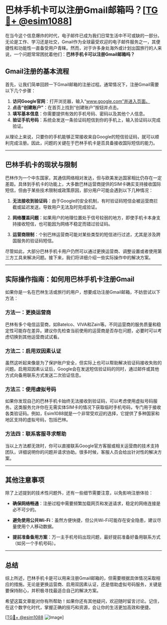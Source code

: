 # 巴林手机卡可以注册Gmail邮箱吗？[[TG💪+ @esim1088](https://t.me/s/esim1088)]

在当今这个信息爆炸的时代，电子邮件已成为我们日常生活中不可或缺的一部分。无论是工作、学习还是社交，Gmail作为全球最受欢迎的电子邮件服务之一，其便捷性和功能性一直备受用户青睐。然而，对于许多身处海外或计划出国旅行的人来说，一个问题常常困扰着他们：**巴林手机卡可以注册Gmail邮箱吗？**

## Gmail注册的基本流程

首先，让我们简单回顾一下Gmail邮箱的注册过程。通常情况下，注册Gmail需要以下几个步骤：

1. **访问Google官网**：打开浏览器，输入“www.google.com”并进入页面。
2. **点击“创建账户”**：在首页上找到“创建账户”按钮并点击。
3. **填写基本信息**：你需要提供有效的手机号码、密码以及其他个人信息。
4. **验证手机号码**：系统会发送一条验证码短信到你的手机上，输入验证码以完成验证。

从理论上来说，只要你的手机能够正常接收来自Google的短信验证码，就可以顺利完成注册。因此，问题的关键在于巴林手机卡是否具备接收国际短信的能力。

---

## 巴林手机卡的现状与限制

巴林作为一个中东国家，其通信网络相对发达，但与欧美发达国家相比仍存在一定差距。具体到手机卡的功能上，大多数巴林运营商提供的SIM卡确实支持接收国际短信，但由于某些技术限制或政策原因，部分用户可能会遇到以下几种情况：

1. **无法接收到验证码**：由于Google的安全机制，有时验证码短信会被运营商拦截或延迟发送，导致用户无法及时完成验证。
   
2. **网络覆盖问题**：如果用户的地理位置处于信号较弱的地方，即使手机卡本身支持接收短信，也可能因为网络不稳定而错过验证码。

3. **运营商限制**：个别巴林运营商可能对某些类型的短信进行过滤，尤其是涉及跨国服务的验证码短信。

尽管如此，大部分巴林手机卡用户仍然可以通过更换运营商、调整设置或者使用第三方工具来解决问题。接下来，我们将详细介绍一些实际操作中的解决方案。

---

## 实际操作指南：如何用巴林手机卡注册Gmail

如果你是一名在巴林生活或旅行的用户，想要成功注册Gmail邮箱，不妨尝试以下方法：

### 方法一：更换运营商
巴林有多个电信运营商，如Batelco、VIVA和Zain等。不同运营商的服务质量和稳定性可能存在差异。建议你先检查当前使用的运营商是否存在问题，必要时可以考虑切换到其他运营商试试看。

### 方法二：启用双因素认证
虽然这听起来像是为了保护账户安全，但实际上也可以帮助解决验证码接收失败的问题。启用双因素认证后，Google会在发送短信验证码的同时，通过邮件或其他方式向备用联系方式发送二次验证信息。

### 方法三：使用虚拟号码
如果你发现自己的巴林手机卡始终无法接收到验证码，可以考虑使用虚拟号码服务。这类服务允许你在无需实体SIM卡的情况下获取临时手机号码，专门用于接收各类验证码。例如，Esim1088就是一个非常受欢迎的选择，它提供了多种国家和地区支持的虚拟号码，包括巴林。

### 方法四：联系客服寻求帮助
当以上方法都无效时，你可以直接联系Google官方客服或相关运营商的技术支持团队，详细说明你的问题并请求协助。很多时候，客服人员会给出针对性的解决方案。

---

## 其他注意事项

除了上述提到的技术性问题外，还有一些细节需要注意，以免影响注册体验：

- **确保网络畅通**：注册过程中需要频繁加载网页和发送请求，稳定的网络连接是必不可少的。
  
- **避免使用公共Wi-Fi**：虽然方便快捷，但公共Wi-Fi可能存在安全隐患，建议尽量使用个人移动数据。

- **提前准备备用方案**：万一主手机号码出现问题，最好提前准备好备用联系方式（如另一个手机号码）。

---

## 总结

综上所述，巴林手机卡是可以用来注册Gmail邮箱的，但需要根据具体情况采取相应的措施。无论是更换运营商、启用双因素认证，还是借助虚拟号码服务，关键是要保持耐心，并积极寻找最适合自己的解决方案。

希望这篇文章能对你有所帮助！如果你还有其他疑问，欢迎随时留言讨论。记住，在这个数字化时代，掌握正确的技巧和资源，会让你的生活更加高效和便捷。

[[TG💪+ @esim1088](https://t.me/s/esim1088) ![Image](https://i.postimg.cc/4NQfJmqS/Snipaste-2025-05-13-00-14-12.png)]